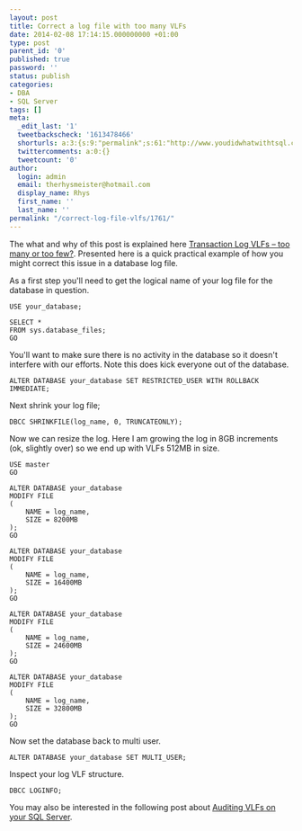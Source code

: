 ```yaml
---
layout: post
title: Correct a log file with too many VLFs
date: 2014-02-08 17:14:15.000000000 +01:00
type: post
parent_id: '0'
published: true
password: ''
status: publish
categories:
- DBA
- SQL Server
tags: []
meta:
  _edit_last: '1'
  tweetbackscheck: '1613478466'
  shorturls: a:3:{s:9:"permalink";s:61:"http://www.youdidwhatwithtsql.com/correct-log-file-vlfs/1761/";s:7:"tinyurl";s:26:"http://tinyurl.com/phwjhuw";s:4:"isgd";s:19:"http://is.gd/3HxE27";}
  twittercomments: a:0:{}
  tweetcount: '0'
author:
  login: admin
  email: therhysmeister@hotmail.com
  display_name: Rhys
  first_name: ''
  last_name: ''
permalink: "/correct-log-file-vlfs/1761/"
---
```

The what and why of this post is explained here [Transaction Log VLFs – too many or too few?](http://www.sqlskills.com/blogs/kimberly/transaction-log-vlfs-too-many-or-too-few/ "SQL Server Virtual Log Files"). Presented here is a quick practical example of how you might correct this issue in a database log file.

As a first step you'll need to get the logical name of your log file for the database in question.

```
USE your_database;

SELECT *
FROM sys.database_files;
GO
```

You'll want to make sure there is no activity in the database so it doesn't interfere with our efforts. Note this does kick everyone out of the database.

```
ALTER DATABASE your_database SET RESTRICTED_USER WITH ROLLBACK IMMEDIATE;
```

Next shrink your log file;

```
DBCC SHRINKFILE(log_name, 0, TRUNCATEONLY);
```

Now we can resize the log. Here I am growing the log in 8GB increments (ok, slightly over) so we end up with VLFs 512MB in size.

```
USE master
GO

ALTER DATABASE your_database
MODIFY FILE
(
	NAME = log_name,
	SIZE = 8200MB
);
GO

ALTER DATABASE your_database
MODIFY FILE
(
	NAME = log_name,
	SIZE = 16400MB
);
GO

ALTER DATABASE your_database
MODIFY FILE
(
	NAME = log_name,
	SIZE = 24600MB
);
GO

ALTER DATABASE your_database
MODIFY FILE
(
	NAME = log_name,
	SIZE = 32800MB
);
GO
```

Now set the database back to multi user.

```
ALTER DATABASE your_database SET MULTI_USER;
```

Inspect your log VLF structure.

```
DBCC LOGINFO;
```

You may also be interested in the following post about [Auditing VLFs on your SQL Server](http://www.youdidwhatwithtsql.com/audit-vlfs-on-your-sql-server/1358/ "Virtual Logs Files SQL server").

